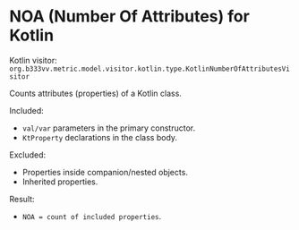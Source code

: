 # NOA (Number Of Attributes) for Kotlin

Kotlin visitor: `org.b333vv.metric.model.visitor.kotlin.type.KotlinNumberOfAttributesVisitor`

Counts attributes (properties) of a Kotlin class.

Included:
- `val/var` parameters in the primary constructor.
- `KtProperty` declarations in the class body.

Excluded:
- Properties inside companion/nested objects.
- Inherited properties.

Result:
- `NOA = count of included properties`.
